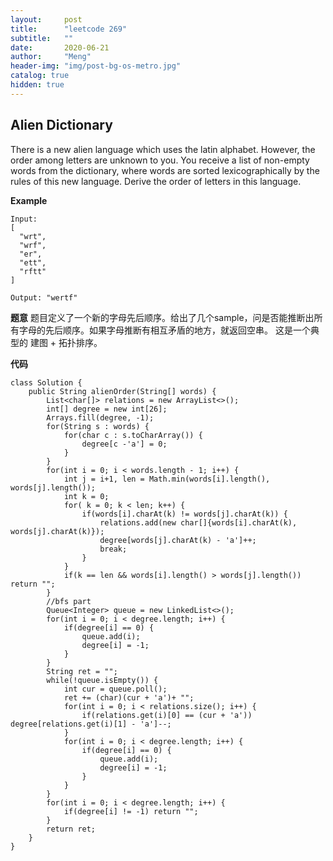 ```yaml
---
layout:     post
title:      "leetcode 269"
subtitle:   ""
date:       2020-06-21
author:     "Meng"
header-img: "img/post-bg-os-metro.jpg"
catalog: true
hidden: true
---
```


## Alien Dictionary
There is a new alien language which uses the latin alphabet. However, the order among letters are unknown to you. You receive a list of non-empty words from the dictionary, where words are sorted lexicographically by the rules of this new language. Derive the order of letters in this language.

**Example**
```
Input:
[
  "wrt",
  "wrf",
  "er",
  "ett",
  "rftt"
]

Output: "wertf"
```

**题意** 题目定义了一个新的字母先后顺序。给出了几个sample，问是否能推断出所有字母的先后顺序。如果字母推断有相互矛盾的地方，就返回空串。 这是一个典型的 建图 + 拓扑排序。

**代码**
```
class Solution {
    public String alienOrder(String[] words) {
        List<char[]> relations = new ArrayList<>();
        int[] degree = new int[26];
        Arrays.fill(degree, -1);
        for(String s : words) {
            for(char c : s.toCharArray()) {
                degree[c -'a'] = 0;
            }
        }
        for(int i = 0; i < words.length - 1; i++) {
            int j = i+1, len = Math.min(words[i].length(), words[j].length());
            int k = 0;
            for( k = 0; k < len; k++) {
                if(words[i].charAt(k) != words[j].charAt(k)) {
                    relations.add(new char[]{words[i].charAt(k), words[j].charAt(k)});
                    degree[words[j].charAt(k) - 'a']++;
                    break;
                }
            }
            if(k == len && words[i].length() > words[j].length()) return "";
        }
        //bfs part
        Queue<Integer> queue = new LinkedList<>();
        for(int i = 0; i < degree.length; i++) {
            if(degree[i] == 0) {
                queue.add(i);
                degree[i] = -1;
            }
        }
        String ret = "";
        while(!queue.isEmpty()) {
            int cur = queue.poll();
            ret += (char)(cur + 'a')+ "";
            for(int i = 0; i < relations.size(); i++) {
                if(relations.get(i)[0] == (cur + 'a')) degree[relations.get(i)[1] - 'a']--;
            }
            for(int i = 0; i < degree.length; i++) {
                if(degree[i] == 0) {
                    queue.add(i);
                    degree[i] = -1;
                }
            }
        }
        for(int i = 0; i < degree.length; i++) {
            if(degree[i] != -1) return "";
        }
        return ret;
    }
}
```
